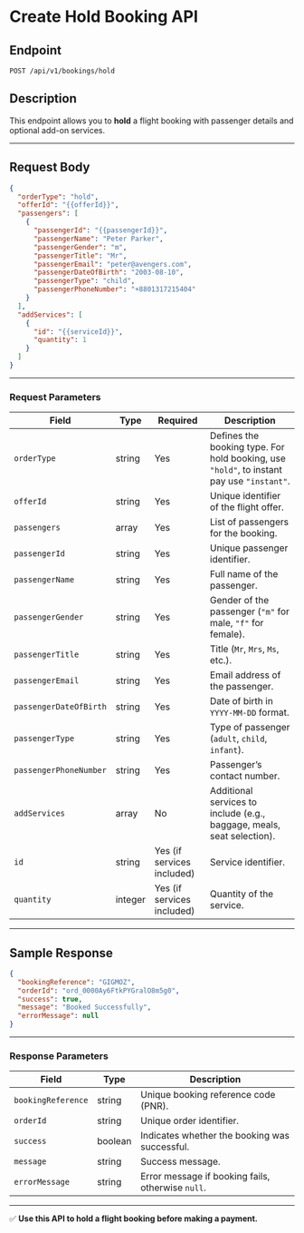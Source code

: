 # Create Hold Booking API

## Endpoint
```
POST /api/v1/bookings/hold
```

## Description
This endpoint allows you to **hold** a flight booking with passenger details and optional add-on services.

---

## Request Body

```json
{
  "orderType": "hold",
  "offerId": "{{offerId}}",
  "passengers": [
    {
      "passengerId": "{{passengerId}}",
      "passengerName": "Peter Parker",
      "passengerGender": "m",
      "passengerTitle": "Mr",
      "passengerEmail": "peter@avengers.com",
      "passengerDateOfBirth": "2003-08-10",
      "passengerType": "child",
      "passengerPhoneNumber": "+8801317215404"
    }
  ],
  "addServices": [
    {
      "id": "{{serviceId}}",
      "quantity": 1
    }
  ]
}
```

---

### Request Parameters

| Field                   | Type     | Required | Description |
|--------------------------|----------|----------|-------------|
| `orderType`             | string   | Yes      | Defines the booking type. For hold booking, use `"hold"`, to instant pay use `"instant"`. |
| `offerId`               | string   | Yes      | Unique identifier of the flight offer. |
| `passengers`            | array    | Yes      | List of passengers for the booking. |
| `passengerId`           | string   | Yes      | Unique passenger identifier. |
| `passengerName`         | string   | Yes      | Full name of the passenger. |
| `passengerGender`       | string   | Yes      | Gender of the passenger (`"m"` for male, `"f"` for female). |
| `passengerTitle`        | string   | Yes      | Title (`Mr`, `Mrs`, `Ms`, etc.). |
| `passengerEmail`        | string   | Yes      | Email address of the passenger. |
| `passengerDateOfBirth`  | string   | Yes      | Date of birth in `YYYY-MM-DD` format. |
| `passengerType`         | string   | Yes      | Type of passenger (`adult`, `child`, `infant`). |
| `passengerPhoneNumber`  | string   | Yes      | Passenger’s contact number. |
| `addServices`           | array    | No       | Additional services to include (e.g., baggage, meals, seat selection). |
| `id`                    | string   | Yes (if services included) | Service identifier. |
| `quantity`              | integer  | Yes (if services included) | Quantity of the service. |

---

## Sample Response

```json
{
  "bookingReference": "GIGMOZ",
  "orderId": "ord_0000Ay6FtkPYGralO8m5g0",
  "success": true,
  "message": "Booked Successfully",
  "errorMessage": null
}
```

---

### Response Parameters

| Field              | Type     | Description |
|---------------------|----------|-------------|
| `bookingReference` | string   | Unique booking reference code (PNR). |
| `orderId`          | string   | Unique order identifier. |
| `success`          | boolean  | Indicates whether the booking was successful. |
| `message`          | string   | Success message. |
| `errorMessage`     | string   | Error message if booking fails, otherwise `null`. |

---

✅ **Use this API to hold a flight booking before making a payment.**
